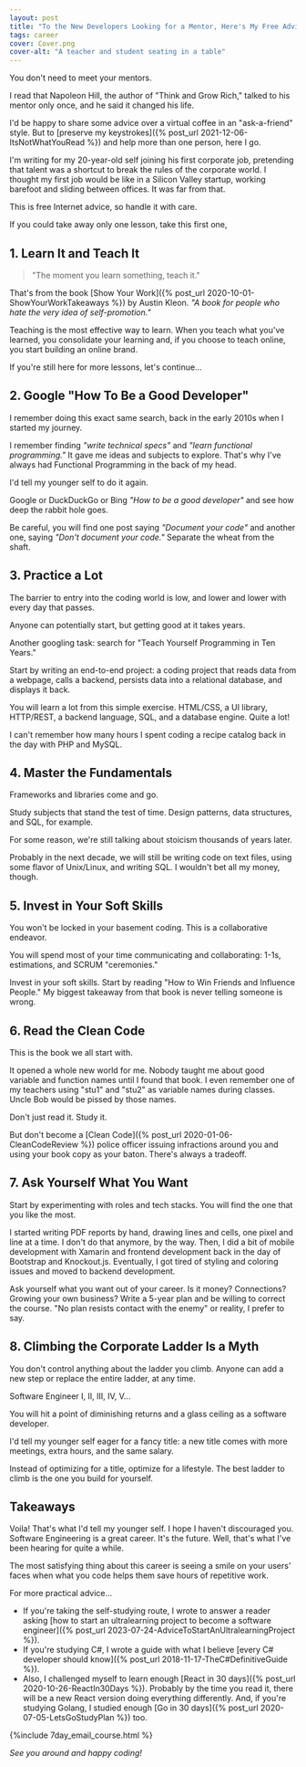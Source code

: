 ```yaml
---
layout: post
title: "To the New Developers Looking for a Mentor, Here's My Free Advice...In 8 Lessons or So"
tags: career
cover: Cover.png
cover-alt: "A teacher and student seating in a table" 
---
```


You don't need to meet your mentors.

I read that Napoleon Hill, the author of "Think and Grow Rich," talked to his mentor only once, and he said it changed his life.

I'd be happy to share some advice over a virtual coffee in an "ask-a-friend" style. But to [preserve my keystrokes]({% post_url 2021-12-06-ItsNotWhatYouRead %}) and help more than one person, here I go.

I'm writing for my 20-year-old self joining his first corporate job, pretending that talent was a shortcut to break the rules of the corporate world. I thought my first job would be like in a Silicon Valley startup, working barefoot and sliding between offices. It was far from that. 

This is free Internet advice, so handle it with care.

If you could take away only one lesson, take this first one,

## 1. Learn It and Teach It

> "The moment you learn something, teach it."

That's from the book [Show Your Work]({% post_url 2020-10-01-ShowYourWorkTakeaways %}) by Austin Kleon. _"A book for people who hate the very idea of self-promotion."_

Teaching is the most effective way to learn. When you teach what you've learned, you consolidate your learning and, if you choose to teach online, you start building an online brand.

If you're still here for more lessons, let's continue...

## 2. Google "How To Be a Good Developer"

I remember doing this exact same search, back in the early 2010s when I started my journey.

I remember finding _"write technical specs"_ and _"learn functional programming."_ It gave me ideas and subjects to explore. That's why I've always had Functional Programming in the back of my head.

I'd tell my younger self to do it again.

Google or DuckDuckGo or Bing _"How to be a good developer"_ and see how deep the rabbit hole goes.

Be careful, you will find one post saying _"Document your code"_ and another one, saying _"Don't document your code."_ Separate the wheat from the shaft.

## 3. Practice a Lot

The barrier to entry into the coding world is low, and lower and lower with every day that passes.

Anyone can potentially start, but getting good at it takes years.

Another googling task: search for "Teach Yourself Programming in Ten Years."

Start by writing an end-to-end project: a coding project that reads data from a webpage, calls a backend, persists data into a relational database, and displays it back.

You will learn a lot from this simple exercise. HTML/CSS, a UI library, HTTP/REST, a backend language, SQL, and a database engine. Quite a lot!

I can't remember how many hours I spent coding a recipe catalog back in the day with PHP and MySQL.

## 4. Master the Fundamentals

Frameworks and libraries come and go. 

Study subjects that stand the test of time. Design patterns, data structures, and SQL, for example.

For some reason, we're still talking about stoicism thousands of years later.

Probably in the next decade, we will still be writing code on text files, using some flavor of Unix/Linux, and writing SQL. I wouldn't bet all my money, though.

## 5. Invest in Your Soft Skills

You won't be locked in your basement coding. This is a collaborative endeavor.

You will spend most of your time communicating and collaborating: 1-1s, estimations, and SCRUM "ceremonies."

Invest in your soft skills. Start by reading "How to Win Friends and Influence People." My biggest takeaway from that book is never telling someone is wrong.

## 6. Read the Clean Code

This is the book we all start with.

It opened a whole new world for me. Nobody taught me about good variable and function names until I found that book. I even remember one of my teachers using "stu1" and "stu2" as variable names during classes. Uncle Bob would be pissed by those names.

Don't just read it. Study it.

But don't become a [Clean Code]({% post_url 2020-01-06-CleanCodeReview %}) police officer issuing infractions around you and using your book copy as your baton. There's always a tradeoff.

## 7. Ask Yourself What You Want

Start by experimenting with roles and tech stacks. You will find the one that you like the most.

I started writing PDF reports by hand, drawing lines and cells, one pixel and line at a time. I don't do that anymore, by the way. Then, I did a bit of mobile development with Xamarin and frontend development back in the day of Bootstrap and Knockout.js. Eventually, I got tired of styling and coloring issues and moved to backend development.

Ask yourself what you want out of your career. Is it money? Connections? Growing your own business? Write a 5-year plan and be willing to correct the course. "No plan resists contact with the enemy" or reality, I prefer to say.

## 8. Climbing the Corporate Ladder Is a Myth

You don't control anything about the ladder you climb. Anyone can add a new step or replace the entire ladder, at any time.

Software Engineer I, II, III, IV, V...

You will hit a point of diminishing returns and a glass ceiling as a software developer.

I'd tell my younger self eager for a fancy title: a new title comes with more meetings, extra hours, and the same salary.

Instead of optimizing for a title, optimize for a lifestyle. The best ladder to climb is the one you build for yourself.

## Takeaways

Voila! That's what I'd tell my younger self. I hope I haven't discouraged you. Software Engineering is a great career. It's the future. Well, that's what I've been hearing for quite a while.

The most satisfying thing about this career is seeing a smile on your users' faces when what you code helps them save hours of repetitive work.

For more practical advice...

* If you're taking the self-studying route, I wrote to answer a reader asking [how to start an ultralearning project to become a software engineer]({% post_url 2023-07-24-AdviceToStartAnUltralearningProject %}).
* If you're studying C#, I wrote a guide with what I believe [every C# developer should know]({% post_url 2018-11-17-TheC#DefinitiveGuide %}).
* Also, I challenged myself to learn enough [React in 30 days]({% post_url 2020-10-26-ReactIn30Days %}). Probably by the time you read it, there will be a new React version doing everything differently. And, if you're studying Golang, I studied enough [Go in 30 days]({% post_url 2020-07-05-LetsGoStudyPlan %}) too.

{%include 7day_email_course.html %}

_See you around and happy coding!_
